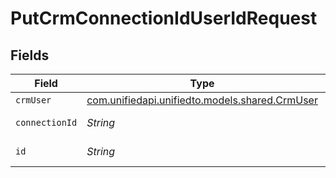 # PutCrmConnectionIdUserIdRequest


## Fields

| Field                                                                            | Type                                                                             | Required                                                                         | Description                                                                      |
| -------------------------------------------------------------------------------- | -------------------------------------------------------------------------------- | -------------------------------------------------------------------------------- | -------------------------------------------------------------------------------- |
| `crmUser`                                                                        | [com.unifiedapi.unifiedto.models.shared.CrmUser](../../models/shared/CrmUser.md) | :heavy_minus_sign:                                                               | N/A                                                                              |
| `connectionId`                                                                   | *String*                                                                         | :heavy_check_mark:                                                               | ID of the connection                                                             |
| `id`                                                                             | *String*                                                                         | :heavy_check_mark:                                                               | ID of the User                                                                   |